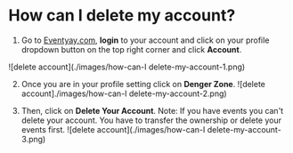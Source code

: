 # How can I delete my account?

1. Go to [Eventyay.com](https://eventyay.com), **login** to your account and click on your profile dropdown button on the top right corner and click **Account**. 

![delete account](./images/how-can-I delete-my-account-1.png)

2. Once you are in your profile setting click on **Denger Zone**.
![delete account]./images/how-can-I delete-my-account-2.png)

3. Then, click on **Delete Your Account**.
    Note: If you have events you can't delete your account. You have to transfer the ownership or delete your events first.
![delete account](./images/how-can-I delete-my-account-3.png)



